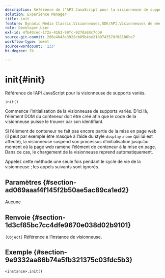 ```yaml
---
description: Référence de l’API JavaScript pour la visionneuse de supports variés.
solution: Experience Manager
title: init
feature: Dynamic Media Classic,Visionneuses,SDK/API,Visionneuses de médias mixtes
role: Developer,User
exl-id: 4fb40cec-172a-41b3-98fc-927da88c7cb9
source-git-commit: 206e4643e3926cb85b4be2189743578f88180be7
workflow-type: tm+mt
source-wordcount: '133'
ht-degree: 2%

---
```


# init{#init}

Référence de l’API JavaScript pour la visionneuse de supports variés.

`init()`

Commence l’initialisation de la visionneuse de supports variés. D’ici là, l’élément DOM du conteneur doit être créé afin que le code de la visionneuse puisse le trouver par son identifiant.

Si l’élément de conteneur ne fait pas encore partie de la mise en page web (il peut par exemple être masqué à l’aide du style `display:none` qui lui est affecté), la visionneuse suspend son processus d’initialisation jusqu’au moment où la page web ramène l’élément de conteneur à la mise en page. Dans ce cas, le chargement de la visionneuse reprend automatiquement.

Appelez cette méthode une seule fois pendant le cycle de vie de la visionneuse ; les appels suivants sont ignorés.

## Paramètres {#section-ad069aaaf4f145f2b50ae5ac89ca1ed2}

Aucune

## Renvoie {#section-1d3cf85bc7cc4dfe9670e038d02b9101}

`{Object}` Référence à l’instance de visionneuse.

## Exemple {#section-9e9332aa86b74a5fb321375c03fdc5b3}

```
<instance>.init()
```
